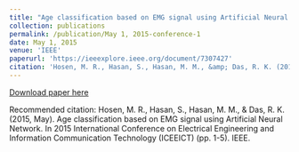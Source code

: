 ```yaml
---
title: "Age classification based on EMG signal using Artificial Neural Network"
collection: publications
permalink: /publication/May 1, 2015-conference-1
date: May 1, 2015
venue: 'IEEE'
paperurl: 'https://ieeexplore.ieee.org/document/7307427'
citation: 'Hosen, M. R., Hasan, S., Hasan, M. M., &amp; Das, R. K. (2015, May). Age classification based on EMG signal using Artificial Neural Network. In 2015 International Conference on Electrical Engineering and Information Communication Technology (ICEEICT) (pp. 1-5). IEEE.'
---
```


<a href='https://ieeexplore.ieee.org/document/7307427'>Download paper here</a>

Recommended citation: Hosen, M. R., Hasan, S., Hasan, M. M., & Das, R. K. (2015, May). Age classification based on EMG signal using Artificial Neural Network. In 2015 International Conference on Electrical Engineering and Information Communication Technology (ICEEICT) (pp. 1-5). IEEE.